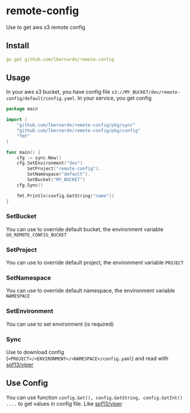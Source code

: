 # remote-config

Use to get  aws s3 remote config

## Install

```yaml
go get github.com/lbernardo/remote-config
```

## Usage

In your aws s3 bucket, you have config file `s3://MY_BUCKET/dev/remote-config/default/config.yaml`. In your service, you get config

```go
package main

import (
	"github.com/lbernardo/remote-config/pkg/sync"
	"github.com/lbernardo/remote-config/pkg/config"
	"fmt"
)

func main() {
	cfg := sync.New()
	cfg.SetEnvironment("dev").
		SetProject("remote-config").
		SetNamespace("default").
		SetBucket("MY_BUCKET")
	cfg.Sync()

	fmt.Println(config.GetString("name"))
}
```

### SetBucket

You can use to override default bucket, the environment variable `GO_REMOTE_CONFIG_BUCKET`

### SetProject

You can use to override default project, the environment variable `PROJECT`

### SetNamespace

You can use to override default namespace, the environment variable `NAMESPACE`

### SetEnvironment

You can use to set environment (is required)

### Sync

Use to download config (`<PROJECT>/<ENVIRONMENT>/<NAMESPACE>/config.yaml`) and read with [spf13/viper](https://github.com/spf13/viper)


## Use Config

You can use function `config.Get(), config.GetString, config.GetInt() ....` to get values in config file. Like  [spf13/viper](https://github.com/spf13/viper)